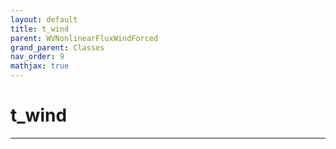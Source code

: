 ```yaml
---
layout: default
title: t_wind
parent: WVNonlinearFluxWindForced
grand_parent: Classes
nav_order: 9
mathjax: true
---
```


#  t_wind




---

